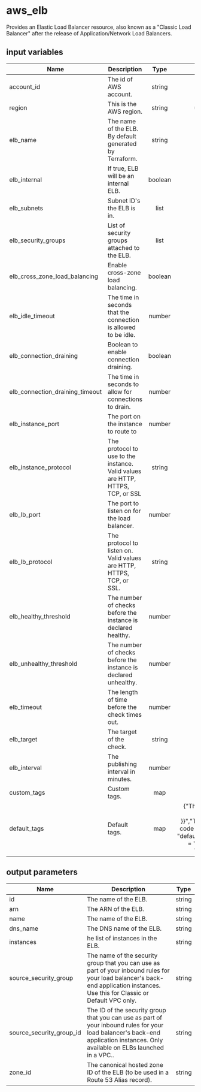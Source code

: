 # aws_elb

Provides an Elastic Load Balancer resource, also known as a "Classic Load Balancer" after the release of Application/Network Load Balancers.

## input variables

| Name | Description | Type | Default | Required |
|------|-------------|:----:|:-----:|:-----:|
|account_id|The id of AWS account.|string||Yes|
|region|This is the AWS region.|string|us-east-1|Yes|
|elb_name|The name of the ELB. By default generated by Terraform.|string|{{ name }}|No|
|elb_internal|If true, ELB will be an internal ELB.|boolean|true|No|
|elb_subnets|Subnet ID's the ELB is in.|list||Yes|
|elb_security_groups|List of security groups attached to the ELB.|list||Yes|
|elb_cross_zone_load_balancing|Enable cross-zone load balancing.|boolean|true|No|
|elb_idle_timeout|The time in seconds that the connection is allowed to be idle.|number|400|No|
|elb_connection_draining|Boolean to enable connection draining.|boolean|true|No|
|elb_connection_draining_timeout|The time in seconds to allow for connections to drain.|number|400|No|
|elb_instance_port|The port on the instance to route to|number|80|No|
|elb_instance_protocol|The protocol to use to the instance. Valid values are HTTP, HTTPS, TCP, or SSL|string|TCP|No|
|elb_lb_port|The port to listen on for the load balancer.|number|80|No|
|elb_lb_protocol|The protocol to listen on. Valid values are HTTP, HTTPS, TCP, or SSL.|string|TCP|No|
|elb_healthy_threshold|The number of checks before the instance is declared healthy.|number|2|No|
|elb_unhealthy_threshold|The number of checks before the instance is declared unhealthy.|number|5|No|
|elb_timeout|The length of time before the check times out.|number|3|No|
|elb_target|The target of the check.|string|TCP|No|
|elb_interval|The publishing interval in minutes.|number|30|No|
|custom_tags|Custom tags.|map||No|
|default_tags|Default tags.|map|{"ThubName"= "{{ name }}","ThubCode"= "{{ code }}","ThubEnv"= "default","Description" = "Managed by TerraHub"}|No|

## output parameters

| Name | Description | Type |
|------|-------------|:----:|
|id|The name of the ELB.|string|
|arn|The ARN of the ELB.|string|
|name|The name of the ELB.|string|
|dns_name|The DNS name of the ELB.|string|
|instances|he list of instances in the ELB.|string|
|source_security_group|The name of the security group that you can use as part of your inbound rules for your load balancer's back-end application instances. Use this for Classic or Default VPC only.|string|
|source_security_group_id|The ID of the security group that you can use as part of your inbound rules for your load balancer's back-end application instances. Only available on ELBs launched in a VPC..|string|
|zone_id|The canonical hosted zone ID of the ELB (to be used in a Route 53 Alias record).|string|
